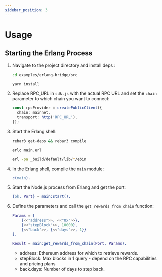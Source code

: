 ```yaml
---
sidebar_position: 3
---
```


# Usage

## Starting the Erlang Process

1. Navigate to the project directory and install deps :

   ```bash
   cd examples/erlang-bridge/src

   yarn install
   ```

2. Replace RPC_URL in `sdk.js` with the actual RPC URL and set the `chain` parameter to which chain you want to connect:

   ```ts
   const rpcProvider = createPublicClient({
     chain: mainnet,
     transport: http('RPC_URL'),
   });
   ```

3. Start the Erlang shell:

   ```bash
   rebar3 get-deps && rebar3 compile
   ```

   ```bash
   erlc main.erl
   ```

   ```bash
   erl -pa _build/default/lib/*/ebin
   ```

4. In the Erlang shell, compile the `main` module:

   ```erlang
   c(main).
   ```

5. Start the Node.js process from Erlang and get the port:

   ```erlang
   {ok, Port} = main:start().
   ```

6. Define the parameters and call the `get_rewards_from_chain` function:

   ```erlang
   Params = [
       {<<"address">>, <<"0x">>},
       {<<"stepBlock">>, 10000},
       {<<"back">>, {<<"days">>, 1}}
   ].

   Result = main:get_rewards_from_chain(Port, Params).
   ```

   - address: Ethereum address for which to retrieve rewards.
   - stepBlock: Max blocks in 1 query - depend on the RPC capabilities and pricing plans
   - back.days: Number of days to step back.

